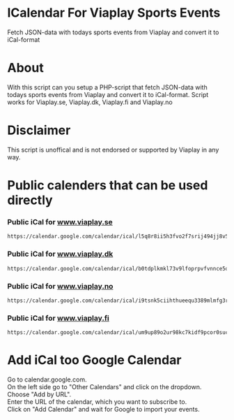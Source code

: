 # ICalendar For Viaplay Sports Events
Fetch JSON-data with todays sports events from Viaplay and convert it to iCal-format

# About

With this script can you setup a PHP-script that fetch JSON-data with todays sports events from Viaplay and convert it to iCal-format.
Script works for Viaplay.se, Viaplay.dk, Viaplay.fi and Viaplay.no

# Disclaimer
This script is unoffical and is not endorsed or supported by Viaplay in any way.

# Public calenders that can be used directly

### Public iCal for www.viaplay.se
```
https://calendar.google.com/calendar/ical/l5q8r8ii5h3fvo2f7srij494jj8v5mht%40import.calendar.google.com/public/basic.ics
```

### Public iCal for www.viaplay.dk
```
https://calendar.google.com/calendar/ical/b0tdplkmkl73v9lfoprpvfvnnce5q1tk%40import.calendar.google.com/public/basic.ics
```
### Public iCal for www.viaplay.no
```
https://calendar.google.com/calendar/ical/i9tsnk5ciihthueequ3389mlmfg3r3up%40import.calendar.google.com/public/basic.ics
```

### Public iCal for www.viaplay.fi
```
https://calendar.google.com/calendar/ical/um9up89o2ur98kc7kidf9pcor0suce8f%40import.calendar.google.com/public/basic.ics
```

# Add iCal too Google Calendar

Go to calendar.google.com.<br>
On the left side go to "Other Calendars" and click on the dropdown.<br>
Choose "Add by URL".<br>
Enter the URL of the calendar, which you want to subscribe to.<br>
Click on "Add Calendar" and wait for Google to import your events.<br>
